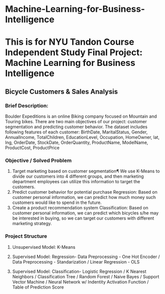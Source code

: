# Machine-Learning-for-Business-Intelligence
# This is for NYU Tandon Course Independent Study Final Project: Machine Learning for Business Intelligence 

## Bicycle Customers & Sales Analysis
### Brief Description:
Boulder Expeditions is an online Biking company focused on Mountain and Touring bikes. There are two main objectives of our project: customer segmentation and predicting customer behavior. The dataset includes following features of each customer: BirthDate, MaritalStatus, Gender, AnnualIncome, TotalChildren, EducationLevel, Occupation, HomeOwner, lat, lng, OrderDate, StockDate, OrderQuantity, ProductName, ModelName, ProductCost, ProductPrice

### Objective / Solved Problem
1. Target marketing based on customer segmentation¶
We use K-Means to divide our customers into 4 different groups, and then marketing department employees can utilize this information to target the 
customers. 
2. Predict customer behavior for potential purchase
Regression: Based on customer personal information, we can predict how much money such customers would like to spend in the future. 
3. Create a product recommendation system
Classification: Based on customer personal information, we can predict which bicycles s/he may be interested in buying, so we can target our customers
with different marketing strategy.

### Project Structure
1. Unsupervised Model: K-Means

2. Supervised Model: Regression-
Data Preprocessing - One Hot Encoder / Data Preprocessing - Standarization / Linear Regression - OLS

3. Supervised Model: Classification-
Logistic Regression / K Nearest Neighbors / Classification Tree / Random Forest / Naive Bayes / Support Vector Machine / Neural Network w/ Indentity Activation Function / Table of Prediction Score       
